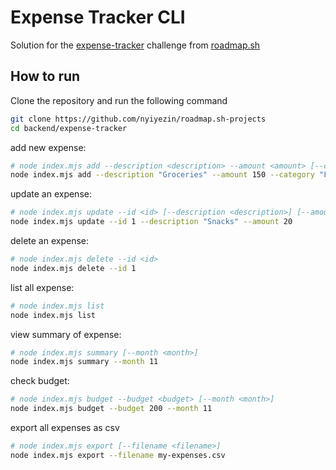 # Expense Tracker CLI

Solution for the [expense-tracker](https://roadmap.sh/projects/expense-tracker) challenge from [roadmap.sh](https://roadmap.sh)

## How to run

Clone the repository and run the following command

```bash
git clone https://github.com/nyiyezin/roadmap.sh-projects
cd backend/expense-tracker
```

add new expense:

```bash
# node index.mjs add --description <description> --amount <amount> [--category <category>]
node index.mjs add --description "Groceries" --amount 150 --category "Food"
```

update an expense:

```bash
# node index.mjs update --id <id> [--description <description>] [--amount <amount>] [--category <category>]
node index.mjs update --id 1 --description "Snacks" --amount 20
```

delete an expense:

```bash
# node index.mjs delete --id <id>
node index.mjs delete --id 1
```

list all expense:

```bash
# node index.mjs list
node index.mjs list
```

view summary of expense:

```bash
# node index.mjs summary [--month <month>]
node index.mjs summary --month 11
```

check budget:

```bash
# node index.mjs budget --budget <budget> [--month <month>]
node index.mjs budget --budget 200 --month 11
```

export all expenses as csv

```bash
# node index.mjs export [--filename <filename>]
node index.mjs export --filename my-expenses.csv
```
